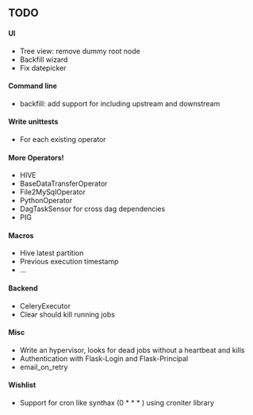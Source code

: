 TODO
-----
#### UI
* Tree view: remove dummy root node
* Backfill wizard
* Fix datepicker

#### Command line
* backfill: add support for including upstream and downstream
#### Write unittests
* For each existing operator
#### More Operators!
* HIVE
* BaseDataTransferOperator
* File2MySqlOperator
* PythonOperator
* DagTaskSensor for cross dag dependencies
* PIG
#### Macros
* Hive latest partition
* Previous execution timestamp
* ...
#### Backend
* CeleryExecutor
* Clear should kill running jobs
#### Misc
* Write an hypervisor, looks for dead jobs without a heartbeat and kills
* Authentication with Flask-Login and Flask-Principal
* email_on_retry

#### Wishlist
* Support for cron like synthax (0 * * * ) using croniter library

